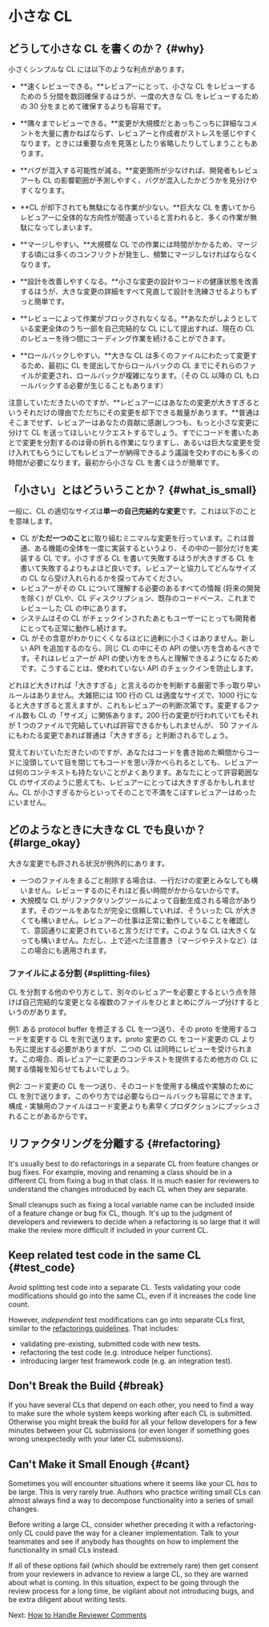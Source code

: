 # 小さな CL

## どうして小さな CL を書くのか？ {#why}

小さくシンプルな CL には以下のような利点があります。

- **速くレビューできる。**レビュアーにとって、小さな CL をレビューするための 5 分間を数回確保するほうが、一度の大きな CL をレビューするための 30 分をまとめて確保するよりも容易です。
- **隅々までレビューできる。**変更が大規模だとあっちこっちに詳細なコメントを大量に書かねばならず、レビュアーと作成者がストレスを感じやすくなります。ときには重要な点を見落としたり省略したりしてしまうこともあります。
- **バグが混入する可能性が減る。**変更箇所が少なければ、開発者もレビュアーも CL の影響範囲が予測しやすく、バグが混入したかどうかを見分けやすくなります。
- **CL が却下されても無駄になる作業が少ない。**巨大な CL を書いてからレビュアーに全体的な方向性が間違っていると言われると、多くの作業が無駄になってしまいます。

- **マージしやすい。**大規模な CL での作業には時間がかかるため、マージする頃には多くのコンフリクトが発生し、頻繁にマージしなければならなくなります。
- **設計を改善しやすくなる。**小さな変更の設計やコードの健康状態を改善するほうが、大きな変更の詳細をすべて見直して設計を洗練させるよりもずっと簡単です。
- **レビューによって作業がブロックされなくなる。**あなたがしようとしている変更全体のうち一部を自己完結的な CL にして提出すれば、現在の CL のレビューを待つ間にコーディング作業を続けることができます。
- **ロールバックしやすい。**大きな CL は多くのファイルにわたって変更するため、最初に CL を提出してからロールバックの CL までにそれらのファイルが変更され、ロールバックが複雑になります。（その CL 以降の CL もロールバックする必要が生じることもあります）

注意していただきたいのですが、**レビュアーにはあなたの変更が大きすぎるというそれだけの理由でただちにその変更を却下できる裁量があります。**普通はそこまでせず、レビュアーはあなたの貢献に感謝しつつも、もっと小さな変更に分けて CL を送ってほしいとリクエストするでしょう。すでにコードを書いたあとで変更を分割するのは骨の折れる作業になりますし、あるいは巨大な変更を受け入れてもらうにしてもレビュアーが納得できるよう議論を交わすのにも多くの時間が必要になります。最初から小さな CL を書くほうが簡単です。

## 「小さい」とはどういうことか？ {#what_is_small}

一般に、CL の適切なサイズは**単一の自己完結的な変更**です。これは以下のことを意味します。

- CL が**ただ一つのこと**に取り組むミニマルな変更を行っています。これは普通、ある機能の全体を一度に実装するというより、その中の一部分だけを実装する CL です。小さすぎる CL を書いて失敗するほうが大きすぎる CL を書いて失敗するよりもよほど良いです。レビュアーと協力してどんなサイズの CL なら受け入れられるかを探ってみてください。
- レビュアーがその CL について理解する必要のあるすべての情報 (将来の開発を除く) が CLや、CL ディスクリプション、既存のコードベース、これまでレビューした CL の中にあります。
- システムはその CL がチェックインされたあともユーザーにとっても開発者にとっても正常に動作し続けます。
- CL がその含意がわかりにくくなるほどに過剰に小さくはありません。新しい API を追加するのなら、同じ CL の中にその API の使い方を含めるべきです。それはレビュアーが API の使い方をきちんと理解できるようになるためです。こうすることは、使われていない API のチェックインを防止します。

どれほど大きければ「大きすぎる」と言えるのかを判断する厳密で手っ取り早いルールはありません。大雑把には 100 行の CL は適度なサイズで、1000 行になると大きすぎると言えますが、これもレビュアーの判断次第です。変更するファイル数も CL の「サイズ」に関係あります。200 行の変更が行われていてもそれが 1 つのファイルで完結していれば許容できるかもしれませんが、 50 ファイルにもわたる変更であれば普通は「大きすぎる」と判断されるでしょう。

覚えておいていただきたいのですが、あなたはコードを書き始めた瞬間からコードに没頭していて目を閉じてもコードを思い浮かべられるとしても、レビュアーは何のコンテキストも持たないことがよくあります。あなたにとって許容範囲な CL のサイズのように思えても、レビュアーにとっては大きすぎるかもしれません。CL が小さすぎるからといってそのことで不満をこぼすレビュアーはめったにいません。

## どのようなときに大きな CL でも良いか？ {#large_okay}

大きな変更でも許される状況が例外的にあります。

- 一つのファイルをまるごと削除する場合は、一行だけの変更とみなしても構いません。レビューするのにそれほど長い時間がかからないからです。
- 大規模な CL がリファクタリングツールによって自動生成される場合があります。そのツールをあなたが完全に信頼していれば、そういった CL が大きくても構いません。レビュアーの仕事は正常に動作していることを確認して、意図通りに変更されていると言うだけです。このような CL は大きくなっても構いません。ただし、上で述べた注意書き（マージやテストなど）はこの場合にも適用されます。

### ファイルによる分割 {#splitting-files}

CL を分割する他のやり方として、別々のレビュアーを必要とするという点を除けば自己完結的な変更となる複数のファイルをひとまとめにグループ分けするというのがあります。

例1: ある protocol buffer を修正する CL を一つ送り、その proto を使用するコードを変更する CL を別で送ります。proto 変更の CL をコード変更の CL よりも先に提出する必要がありますが、二つの CL は同時にレビューを受けられます。この場合、両レビュアーに変更のコンテキストを提供するため他方の CL に関する情報を知らせてもよいでしょう。

例2: コード変更の CL を一つ送り、そのコードを使用する構成や実験のために CL を別で送ります。このやり方では必要ならロールバックも容易にできます。構成・実験用のファイルはコード変更よりも素早くプロダクションにプッシュされることがあるからです。

## リファクタリングを分離する {#refactoring}

It's usually best to do refactorings in a separate CL from feature changes or
bug fixes. For example, moving and renaming a class should be in a different CL
from fixing a bug in that class. It is much easier for reviewers to understand
the changes introduced by each CL when they are separate.

Small cleanups such as fixing a local variable name can be included inside of a
feature change or bug fix CL, though. It's up to the judgment of developers and
reviewers to decide when a refactoring is so large that it will make the review
more difficult if included in your current CL.

## Keep related test code in the same CL {#test_code}

Avoid splitting test code into a separate CL. Tests validating your code
modifications should go into the same CL, even if it increases the code line
count.

However, <i>independent</i> test modifications can go into separate CLs first,
similar to the [refactorings guidelines](#refactoring). That includes:

- validating pre-existing, submitted code with new tests.
- refactoring the test code (e.g. introduce helper functions).
- introducing larger test framework code (e.g. an integration test).

## Don't Break the Build {#break}

If you have several CLs that depend on each other, you need to find a way to
make sure the whole system keeps working after each CL is submitted. Otherwise
you might break the build for all your fellow developers for a few minutes
between your CL submissions (or even longer if something goes wrong unexpectedly
with your later CL submissions).

## Can't Make it Small Enough {#cant}

Sometimes you will encounter situations where it seems like your CL *has* to be
large. This is very rarely true. Authors who practice writing small CLs can
almost always find a way to decompose functionality into a series of small
changes.

Before writing a large CL, consider whether preceding it with a refactoring-only
CL could pave the way for a cleaner implementation. Talk to your teammates and
see if anybody has thoughts on how to implement the functionality in small CLs
instead.

If all of these options fail (which should be extremely rare) then get consent
from your reviewers in advance to review a large CL, so they are warned about
what is coming. In this situation, expect to be going through the review process
for a long time, be vigilant about not introducing bugs, and be extra diligent
about writing tests.

Next: [How to Handle Reviewer Comments](handling-comments.md)

